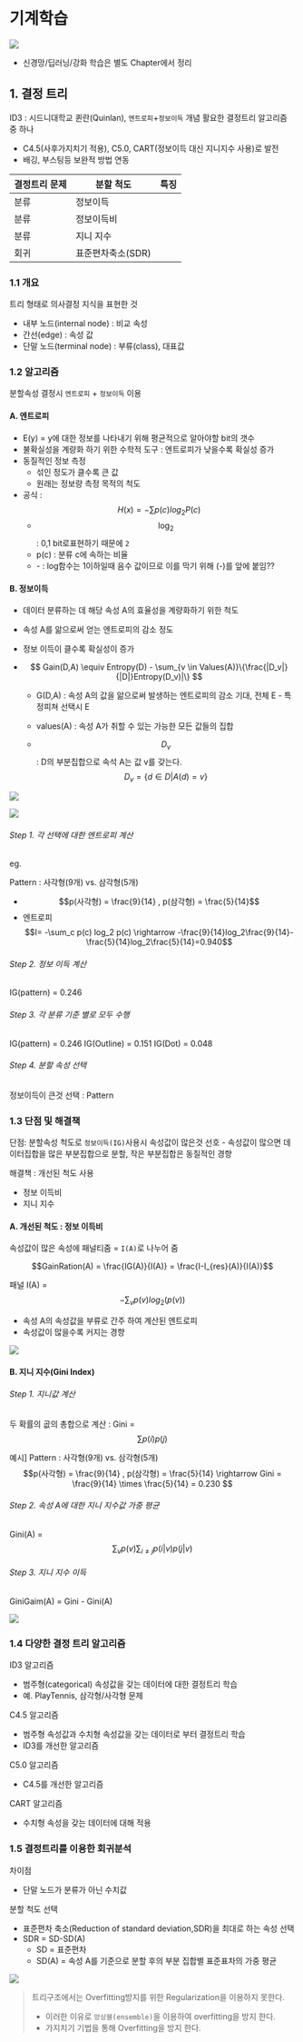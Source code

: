 # 기계학습 

![](http://i.imgur.com/zIHT4N4.png)
- 신경망/딥러닝/강화 학습은 별도 Chapter에서 정리

## 1. 결정 트리 

ID3 :  시드니대학교 퀸란(Quinlan), `엔트로피`+`정보이득` 개념 활요한 결정트리 알고리즘 중 하나
- C4.5(사후가지치기 적용), C5.0, CART(정보이득 대신 지니지수 사용)로 발전 
- 배깅, 부스팅등 보완적 방법 연동 

|결정트리 문제 | 분할 척도 | 특징|
|-|-|-|
|분류|정보이득||
|분류|정보이득비||
|분류|지니 지수 ||
|회귀|표준편차축소(SDR)||

### 1.1 개요
트리 형태로 의사결정 지식을 표현한 것
- 내부 노드(internal node) : 비교 속성
- 간선(edge) : 속성 값
- 단말 노드(terminal node) : 부류(class), 대표값

### 1.2 알고리즘 

분할속성 결정시 `엔트로피` + `정보이득` 이용 

#### A. 엔트로피 
- E(y) = y에 대한 정보를 나타내기 위해 평균적으로 알아야할 bit의 갯수 
- 불확실성을 계량화 하기 위한 수학적 도구 : 엔트로피가 낮을수록 확실성 증가 
- 동질적인 정보 측정 
    - 섞인 정도가 클수록 큰 값 
    - 원래는 정보량 측정 목적의 척도 
- 공식 : $$H(x) = - \sum p(c)log_2 P(c)$$
    - $$\log_2$$: 0,1 bit로표현하기 때문에 `2`
    - p(c) : 분류 c에 속하는 비율 
    - \- : log함수는 1이하일때 음수 값이므로 이를 막기 위해 (-)를 앞에 붙임??

#### B. 정보이득 
- 데이터 분류하는 데 해당 속성 A의 효율성을 계량화하기 위한 척도
- 속성 A를 앎으로써 얻는 엔트로피의 감소 정도 
- 정보 이득이 클수록 확실성이 증가 

- $$ Gain(D,A) \equiv Entropy(D) - \sum_{v \in Values(A)}\{\frac{|D_v|}{|D|}Entropy(D_v)|\} $$
    - G(D,A) : 속성 A의 값을 앎으로써 발생하는 엔트로피의 감소 기대, 전체 E - 특정피쳐 선택시 E 
    
    - values(A) : 속성 A가 취할 수 있는 가능한 모든 값들의 집합
    
    - $$D_v$$ : D의 부분집합으로 속석 A는 값 v를 갖는다. $$D_v = \{d \in D | A(d)=v\}$$
    


![](http://i.imgur.com/1KqYn82.png)


![](http://i.imgur.com/YpWA8cL.png)

###### Step 1. 각 선택에 대한 엔트로피 계산
eg. 

Pattern : 사각형(9개) vs. 삼각형(5개)
- $$p(사각형) = \frac{9}{14} , p(삼각형) = \frac{5}{14}$$ 
- 엔트로피 $$I= -\sum_c p(c) log_2 p(c) \rightarrow -\frac{9}{14}log_2\frac{9}{14}-\frac{5}{14}log_2\frac{5}{14}=0.940$$

###### Step 2. 정보 이득 계산 

IG(pattern) = 0.246

###### Step 3. 각 분류 기준 별로 모두 수행 

IG(pattern) = 0.246
IG(Outline) = 0.151
IG(Dot) = 0.048

###### Step 4. 분할 속성 선택 

정보이득이 큰것 선택 : Pattern
 
### 1.3 단점 및 해결책 
단점: 분할속성 척도로 `정보이득(IG)`사용시 속성값이 많은것 선호 
    - 속성값이 많으면 데이터집합을 많은 부분집합으로 분할, 작은 부분집합은 동질적인 경향

해결책 : 개선된 척도 사용 
- 정보 이득비
- 지니 지수 

#### A. 개선된 척도 : 정보 이득비 
속성값이 많은 속성에 패널티줌 = `I(A)`로 나누어 줌 

$$GainRation(A) = \frac{IG(A)}{I(A)} = \frac{I-I_{res}(A)}{I(A)}$$

패널 I(A) = $$-\sum_v p(v)log_2(p(v))$$
- 속성 A의 속성값을 부류로 간주 하여 계산된 엔트로피
- 속성값이 많을수록 커지는 경향 

![](http://i.imgur.com/TGfBsZ4.png)

#### B. 지니 지수(Gini Index)

###### Step 1. 지니값 계산 
두 확률의 곲의 총합으로 계산 : Gini = $$\sum p(i)p(j)$$

예시] Pattern : 사각형(9개) vs. 삼각형(5개)
$$p(사각형) = \frac{9}{14} , p(삼각형) = \frac{5}{14} \rightarrow Gini = \frac{9}{14} \times \frac{5}{14} = 0.230 $$ 

###### Step 2. 속성 A에 대한 지니 지수값 가중 평균 
Gini(A) = $$\sum_v p(v) \sum_{i \neq j}p(i|v)p(j|v)$$

###### Step 3. 지니 지수 이득

GiniGaim(A) = Gini - Gini(A)

![](http://i.imgur.com/1q6JuDB.png)

### 1.4 다양한 결정 트리 알고리즘 
ID3 알고리즘
- 범주형(categorical) 속성값을 갖는 데이터에 대한 결정트리 학습
- 예. PlayTennis, 삼각형/사각형 문제

C4.5 알고리즘
- 범주형 속성값과 수치형 속성값을 갖는 데이터로 부터 결정트리 학습
- ID3를 개선한 알고리즘

C5.0 알고리즘
- C4.5를 개선한 알고리즘

CART 알고리즘
- 수치형 속성을 갖는 데이터에 대해 적용


### 1.5 결정트리를 이용한 회귀분석
차이점 
- 단말 노드가 분류가 아닌 수치값

분할 척도 선택 
- 표준편차 축소(Reduction of standard deviation,SDR)을 최대로 하는 속성 선택 
- SDR = SD-SD(A)
    - SD = 표준편차
    - SD(A) = 속성 A를 기준으로 분할 후의 부분 집합별 표준표차의 가중 평균
    
![](http://i.imgur.com/byvMwpy.png)

> 트리구조에서는 Overfitting방지를 위한 Regularization을 이용하지 못한다. 
> - 이러한 이유로 `앙상블(ensemble)`을 이용하여 overfitting을 방지 한다. 
> - 가지치기 기법을 통해 Overfitting을 방지 한다. 







